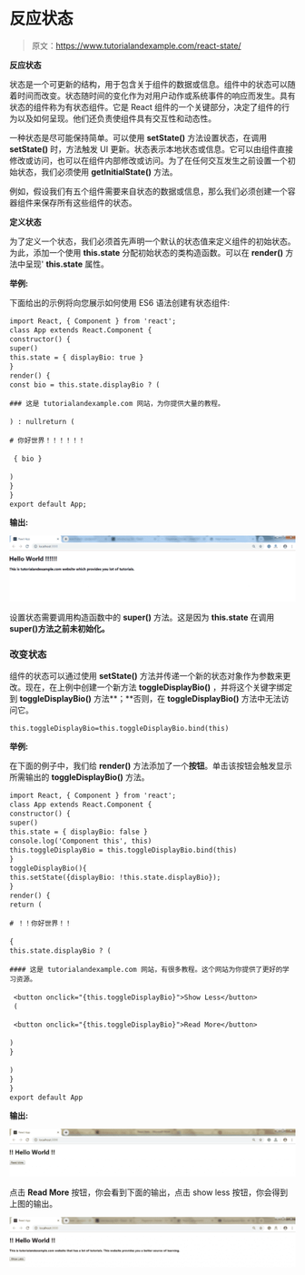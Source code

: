 # 反应状态

> 原文：<https://www.tutorialandexample.com/react-state/>

**反应状态**

状态是一个可更新的结构，用于包含关于组件的数据或信息。组件中的状态可以随着时间而改变。状态随时间的变化作为对用户动作或系统事件的响应而发生。具有状态的组件称为有状态组件。它是 React 组件的一个关键部分，决定了组件的行为以及如何呈现。他们还负责使组件具有交互性和动态性。

一种状态是尽可能保持简单。可以使用 **setState()** 方法设置状态，在调用 **setState()** 时，方法触发 UI 更新。状态表示本地状态或信息。它可以由组件直接修改或访问，也可以在组件内部修改或访问。为了在任何交互发生之前设置一个初始状态，我们必须使用 **getInitialState()** 方法。

例如，假设我们有五个组件需要来自状态的数据或信息，那么我们必须创建一个容器组件来保存所有这些组件的状态。

**定义状态**

为了定义一个状态，我们必须首先声明一个默认的状态值来定义组件的初始状态。为此，添加一个使用 **this.state** 分配初始状态的类构造函数。可以在 **render()** 方法中呈现' **this.state** 属性。

**举例:**

下面给出的示例将向您展示如何使用 ES6 语法创建有状态组件:

```
import React, { Component } from 'react';  
class App extends React.Component {  
constructor() { 
super()
this.state = { displayBio: true }
}
render() {
const bio = this.state.displayBio ? (  

### 这是 tutorialandexample.com 网站，为你提供大量的教程。

) : nullreturn (

# 你好世界！！！！！！

 { bio }

)
}
}
export default App; 
```

**输出:**

![React state](img/e24ab097f4c584745a5fd030d5e881be.png)

设置状态需要调用构造函数中的 **super()** 方法。这是因为 **this.state** 在调用**super()方法之前未初始化。**

### 改变状态

组件的状态可以通过使用 **setState()** 方法并传递一个新的状态对象作为参数来更改。现在，在上例中创建一个新方法 **toggleDisplayBio()** ，并将这个关键字绑定到 **toggleDisplayBio()** 方法**；**否则，在 **toggleDisplayBio()** 方法中无法访问它。

```
this.toggleDisplayBio=this.toggleDisplayBio.bind(this)
```

**举例:**

在下面的例子中，我们给 **render()** 方法添加了一个**按钮**。单击该按钮会触发显示所需输出的 **toggleDisplayBio()** 方法。

```
import React, { Component } from 'react';  
class App extends React.Component { 
constructor() {
super()
this.state = { displayBio: false }
console.log('Component this', this)
this.toggleDisplayBio = this.toggleDisplayBio.bind(this) 
}
toggleDisplayBio(){ 
this.setState({displayBio: !this.state.displayBio});
}
render() {
return (

# ！！你好世界！！

{
this.state.displayBio ? (

#### 这是 tutorialandexample.com 网站，有很多教程。这个网站为你提供了更好的学习资源。

 <button onclick="{this.toggleDisplayBio}">Show Less</button> 
 (

 <button onclick="{this.toggleDisplayBio}">Read More</button> 

)
}

)
}
}
export default App
```

**输出:**

![On clicking the button triggers the toggleDisplayBio() method](img/4f8f95cd6fff7dc18dc83aea3c40432d.png)

点击 **Read More** 按钮，你会看到下面的输出，点击 show less 按钮，你会得到上图的输出。

![Read More button, you will see the below output](img/d62506ac95a1f494add71a5da9926291.png)